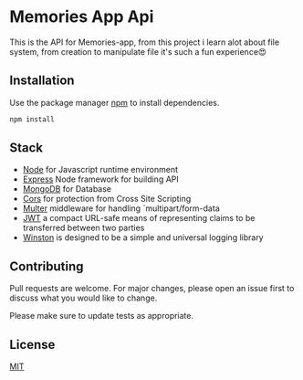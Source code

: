 # Memories App Api

This is the API for Memories-app, from this project i learn alot about file system, from creation to manipulate file it's such a fun experience😍


## Installation

Use the package manager [npm](https://www.npmjs.com/) to install dependencies.

```bash
npm install
```

## Stack
- [Node](https://nodejs.org/) for Javascript runtime environment
- [Express](https://expressjs.com/) Node framework for building API
- [MongoDB](https://www.mongodb.com/) for Database
- [Cors](https://www.npmjs.com/package/cors) for protection from Cross Site Scripting
- [Multer](https://www.npmjs.com/package/multer) middleware for handling `multipart/form-data
- [JWT](https://jwt.io/) a compact URL-safe means of representing claims to be transferred between two parties
- [Winston](https://www.npmjs.com/package/winston)  is designed to be a simple and universal logging library 
## Contributing

Pull requests are welcome. For major changes, please open an issue first
to discuss what you would like to change.

Please make sure to update tests as appropriate.

## License

[MIT](https://choosealicense.com/licenses/mit/)
